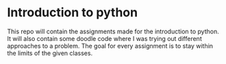 # Introduction to python 

This repo will contain the assignments made for the introduction to python. 
It will also contain some doodle code where I was trying out different approaches to a problem. 
The goal for every assignment is to stay within the limits of the given classes.
